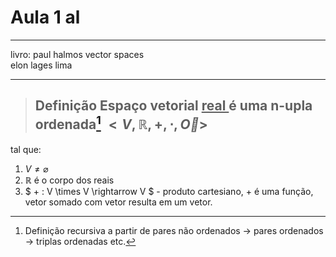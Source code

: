# Aula 1 al

---

livro: paul halmos vector spaces
<br>
elon lages lima

--- 

>## Definição Espaço vetorial <ins> real </ins>  é uma n-upla ordenada[^1] $<V, \mathbb{R}, +, \cdot, \overrightarrow{O}>$ 
tal que:
1. $V \neq \varnothing$
2. $\mathbb{R}$ é o corpo dos reais
3. $ + : V \times V \rightarrow V $ - produto cartesiano, + é uma função, vetor somado com vetor resulta em um vetor.






[^1]: Definição recursiva a partir de pares não ordenados &rarr; pares ordenados &rarr; triplas ordenadas etc.